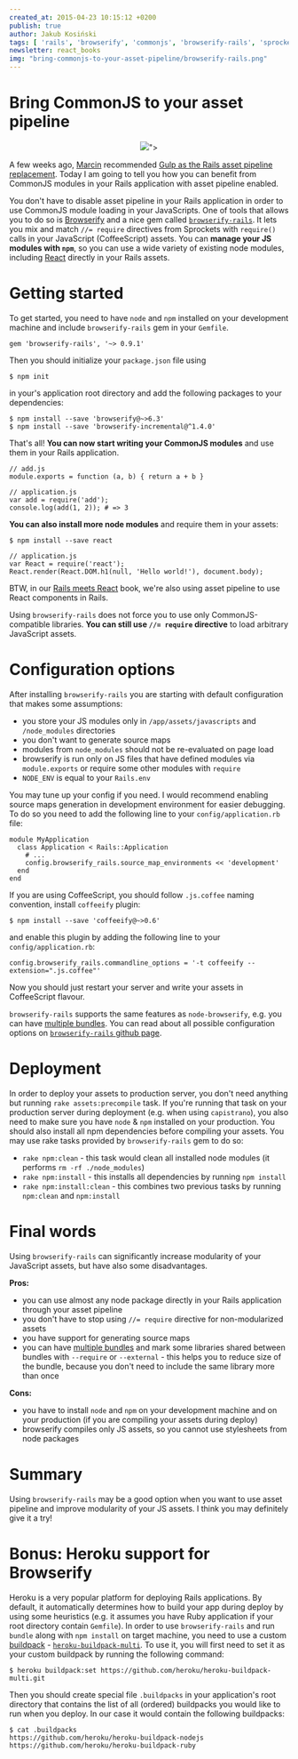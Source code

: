 ```yaml
---
created_at: 2015-04-23 10:15:12 +0200
publish: true
author: Jakub Kosiński
tags: [ 'rails', 'browserify', 'commonjs', 'browserify-rails', 'sprockets', 'assets', 'javascript' ]
newsletter: react_books
img: "bring-commonjs-to-your-asset-pipeline/browserify-rails.png"
---
```


# Bring CommonJS to your asset pipeline

<p>
  <figure align="center">
    <img src="<%= src_fit("bring-commonjs-to-your-asset-pipeline/browserify-rails.png") %>">
  </figure>
</p>

A few weeks ago, [Marcin](https://twitter.com/killavus) recommended [Gulp as the Rails asset pipeline replacement](/2015/03/gulp-modern-approach-to-asset-pipeline-for-rails-developers/). Today I am going to tell you how you can benefit from CommonJS modules in your Rails application with asset pipeline enabled.

<!-- more -->

You don't have to disable asset pipeline in your Rails application in order to use CommonJS module loading in your JavaScripts. One of tools that allows you to do so is [Browserify](http://browserify.org/) and a nice gem called [`browserify-rails`](https://github.com/browserify-rails/browserify-rails). It lets you mix and match `//= require` directives from Sprockets with `require()` calls in your JavaScript (CoffeeScript) assets. You can **manage your JS modules with `npm`**, so you can use a wide variety of existing node modules, including [React](https://facebook.github.io/react/) directly in your Rails assets.

# Getting started

To get started, you need to have `node` and `npm` installed on your development machine and include `browserify-rails` gem in your `Gemfile`.

    gem 'browserify-rails', '~> 0.9.1'

Then you should initialize your `package.json` file using

    $ npm init

in your's application root directory and add the following packages to your dependencies:

    $ npm install --save 'browserify@~>6.3'
    $ npm install --save 'browserify-incremental@^1.4.0'

That's all! **You can now start writing your CommonJS modules** and use them in your Rails application.

    // add.js
    module.exports = function (a, b) { return a + b }

    // application.js
    var add = require('add');
    console.log(add(1, 2)); # => 3

**You can also install more node modules** and require them in your assets:

    $ npm install --save react

    // application.js
    var React = require('react');
    React.render(React.DOM.h1(null, 'Hello world!'), document.body);

BTW, in our [Rails meets React](http://blog.arkency.com/rails-react/) book, we're also using asset pipeline to use React components in Rails.

Using `browserify-rails` does not force you to use only CommonJS-compatible libraries. **You can still use `//= require` directive** to load arbitrary JavaScript assets.

# Configuration options

After installing `browserify-rails` you are starting with default configuration that makes some assumptions:

* you store your JS modules only in `/app/assets/javascripts` and `/node_modules` directories
* you don't want to generate source maps
* modules from `node_modules` should not be re-evaluated on page load
* browserify is run only on JS files that have defined modules via `module.exports` or require some other modules with `require`
* `NODE_ENV` is equal to your `Rails.env`

You may tune up your config if you need. I would recommend enabling source maps generation in development environment for easier debugging. To do so you need to add the following line to your `config/application.rb` file:

    module MyApplication
      class Application < Rails::Application
        # ...
        config.browserify_rails.source_map_environments << 'development'
      end
    end

If you are using CoffeeScript, you should follow `.js.coffee` naming convention, install `coffeeify` plugin:

    $ npm install --save 'coffeeify@~>0.6'

and enable this plugin by adding the following line to your `config/application.rb`:

    config.browserify_rails.commandline_options = '-t coffeeify --extension=".js.coffee"'

Now you should just restart your server and write your assets in CoffeeScript flavour.

`browserify-rails` supports the same features as `node-browserify`, e.g. you can have [multiple bundles](https://github.com/substack/node-browserify#multiple-bundles). You can read about all possible configuration options on [`browserify-rails` github page](https://github.com/browserify-rails/browserify-rails#configuration).

# Deployment

In order to deploy your assets to production server, you don't need anything but running `rake assets:precompile` task. If you're running that task on your production server during deployment (e.g. when using `capistrano`), you also need to make sure you have `node` & `npm` installed on your production. You should also install all npm dependencies before compiling your assets. You may use rake tasks provided by `browserify-rails` gem to do so:

* `rake npm:clean` - this task would clean all installed node modules (it performs `rm -rf ./node_modules`)
* `rake npm:install` - this installs all dependencies by running `npm install`
* `rake npm:install:clean` - this combines two previous tasks by running `npm:clean` and `npm:install`

# Final words

Using `browserify-rails` can significantly increase modularity of your JavaScript assets, but have also some disadvantages.

**Pros:**

* you can use almost any node package directly in your Rails application through your asset pipeline
* you don't have to stop using `//= require` directive for non-modularized assets
* you have support for generating source maps
* you can have [multiple bundles](https://github.com/browserify-rails/browserify-rails#multiple-bundles) and mark some libraries shared between bundles with `--require` or `--external` - this helps you to reduce size of the bundle, because you don't need to include the same library more than once

**Cons:**

* you have to install `node` and `npm` on your development machine and on your production (if you are compiling your assets during deploy)
* browserify compiles only JS assets, so you cannot use stylesheets from node packages

# Summary

Using `browserify-rails` may be a good option when you want to use asset pipeline and improve modularity of your JS assets. I think you may definitely give it a try!

# Bonus: Heroku support for Browserify

Heroku is a very popular platform for deploying Rails applications. By default, it automatically determines how to build your app during deploy by using some heuristics (e.g. it assumes you have Ruby application if your root directory contain `Gemfile`). In order to use `browserify-rails` and run `bundle` along with `npm install` on target machine, you need to use a custom [buildpack](http://devcenter.heroku.com/articles/buildpacks) - [`heroku-buildpack-multi`](https://github.com/heroku/heroku-buildpack-multi). To use it, you will first need to set it as your custom buildpack by running the following command:

    $ heroku buildpack:set https://github.com/heroku/heroku-buildpack-multi.git

Then you should create special file `.buildpacks` in your application's root directory that contains the list of all (ordered) buildpacks you would like to run when you deploy. In our case it would contain the following buildpacks:

    $ cat .buildpacks
    https://github.com/heroku/heroku-buildpack-nodejs
    https://github.com/heroku/heroku-buildpack-ruby
